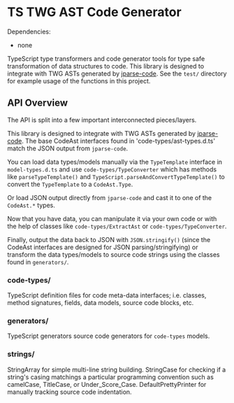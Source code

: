 TS TWG AST Code Generator
==============

Dependencies:
- none

TypeScript type transformers and code generator tools for type safe transformation of data structures to code.
This library is designed to integrate with TWG ASTs generated by [jparse-code](https://github.com/TeamworkGuy2/JParseCode).
See the `test/` directory for example usage of the functions in this project.


## API Overview
The API is split into a few important interconnected pieces/layers.

This library is designed to integrate with TWG ASTs generated by [jparse-code](https://github.com/TeamworkGuy2/JParseCode).  The base CodeAst interfaces found in 'code-types/ast-types.d.ts' match the JSON output from `jparse-code`.

You can load data types/models manually via the `TypeTemplate` interface in `model-types.d.ts` and use `code-types/TypeConverter` which has methods like `parseTypeTemplate()` and `TypeScript.parseAndConvertTypeTemplate()` to convert the `TypeTemplate` to a `CodeAst.Type`.

Or load JSON output directly from `jparse-code` and cast it to one of the `CodeAst.*` types.

Now that you have data, you can manipulate it via your own code or with the help of classes like `code-types/ExtractAst` or `code-types/TypeConverter`.

Finally, output the data back to JSON with `JSON.stringify()` (since the CodeAst interfaces are designed for JSON parsing/stringifying) or transform the data types/models to source code strings using the classes found in `generators/`.


### code-types/
TypeScript definition files for code meta-data interfaces; i.e. classes, method signatures, fields, data models, source code blocks, etc.

### generators/
TypeScript generators source code generators for `code-types` models.

### strings/
StringArray for simple multi-line string building.
StringCase for checking if a string's casing matchings a particular programming convention such as camelCase, TitleCase, or Under_Score_Case.
DefaultPrettyPrinter for manually tracking source code indentation.
